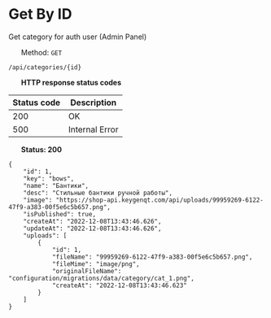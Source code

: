 Get By ID
===================

Get category for auth user (Admin Panel)

<img style="height: 13px;" src="https://github.githubassets.com/images/icons/emoji/unicode/1f536.png"/> &nbsp;
Method: <code>GET</code>

```
/api/categories/{id}
```

<img style="height: 13px;" src="https://github.githubassets.com/images/icons/emoji/unicode/26ab.png"/> &nbsp;
<b>HTTP response status codes</b>

| Status code | Description    |
|-------------|----------------|
| 200         | OK             |
| 500         | Internal Error |

<img style="height: 13px;" src="https://github.githubassets.com/images/icons/emoji/unicode/1f197.png"/> &nbsp;
<b>Status: 200</b>

```
{
    "id": 1,
    "key": "bows",
    "name": "Бантики",
    "desc": "Стильные бантики ручной работы",
    "image": "https://shop-api.keygenqt.com/api/uploads/99959269-6122-47f9-a383-00f5e6c5b657.png",
    "isPublished": true,
    "createAt": "2022-12-08T13:43:46.626",
    "updateAt": "2022-12-08T13:43:46.626",
    "uploads": [
        {
            "id": 1,
            "fileName": "99959269-6122-47f9-a383-00f5e6c5b657.png",
            "fileMime": "image/png",
            "originalFileName": "configuration/migrations/data/category/cat_1.png",
            "createAt": "2022-12-08T13:43:46.623"
        }
    ]
}
```